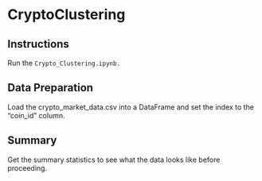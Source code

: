 # CryptoClustering
## Instructions
Run the `Crypto_Clustering.ipynb.`

## Data Preparation
   Load the crypto_market_data.csv into a DataFrame and set the index to the “coin_id” column.

## Summary
 Get the summary statistics to see what the data looks like before proceeding.